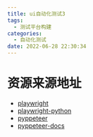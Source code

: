 ```yaml
---
title: ui自动化测试3
tags:
  - 测试平台构建
categories:
  - 自动化测试 
date: 2022-06-28 22:30:34
---
```



# 资源来源地址	
- [playwright](https://playwright.dev/python/docs/evaluating)
- [playwright-python](https://github.com/microsoft/playwright-python)
- [pyppeteer](https://github.com/pyppeteer/pyppeteer)
- [pyppeteer-docs](https://pyppeteer.github.io/pyppeteer/)